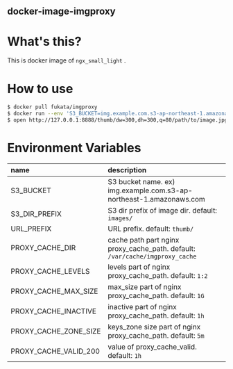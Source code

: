 docker-image-imgproxy
----

# What's this?

This is docker image of `ngx_small_light` .

# How to use

```bash
$ docker pull fukata/imgproxy
$ docker run --env 'S3_BUCKET=img.example.com.s3-ap-northeast-1.amazonaws.com' -p 8888:80 fukata/imgproxy
$ open http://127.0.0.1:8888/thumb/dw=300,dh=300,q=80/path/to/image.jpg
```

# Environment Variables

|name|description|
|:---|:----------|
|S3_BUCKET|S3 bucket name. ex) img.example.com.s3-ap-northeast-1.amazonaws.com|
|S3_DIR_PREFIX|S3 dir prefix of image dir. default: `images/`|
|URL_PREFIX|URL prefix. default: `thumb/`|
|PROXY_CACHE_DIR|cache path part nginx proxy_cache_path. default: `/var/cache/imgproxy_cache`|
|PROXY_CACHE_LEVELS|levels part of nginx proxy_cache_path. default: `1:2`|
|PROXY_CACHE_MAX_SIZE|max_size part of nginx proxy_cache_path. default: `1G`|
|PROXY_CACHE_INACTIVE|inactive part of nginx proxy_cache_path. default: `1h`|
|PROXY_CACHE_ZONE_SIZE|keys_zone size part of nginx proxy_cache_path. default: `5m`|
|PROXY_CACHE_VALID_200|value of proxy_cache_valid. default: `1h`|

